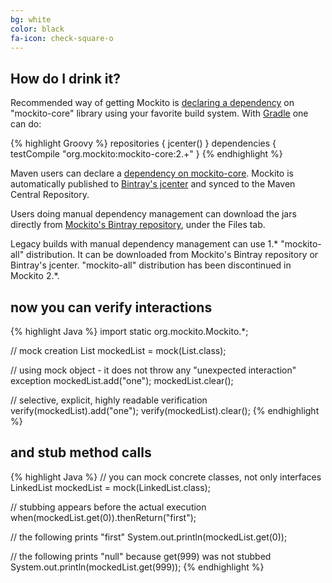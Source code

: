 ```yaml
---
bg: white
color: black
fa-icon: check-square-o
---
```


## How do I drink it?

Recommended way of getting Mockito is [declaring a dependency](https://github.com/mockito/mockito/wiki/Declaring-mockito-dependency)
on "mockito-core" library using your favorite build system.
With [Gradle](http://gradle.org) one can do:

{% highlight Groovy %}
repositories { jcenter() }
dependencies { testCompile "org.mockito:mockito-core:2.+" }
{% endhighlight %}

Maven users can declare a [dependency on mockito-core](http://search.maven.org/#search%7Cga%7C1%7Cg%3A%22org.mockito%22%2C%20a%3A%22mockito-core%22).
Mockito is automatically published to [Bintray's jcenter](http://jcenter.bintray.com/org/mockito/mockito-core)
and synced to the Maven Central Repository.

Users doing manual dependency management can download the jars directly from 
[Mockito's Bintray repository](https://bintray.com/mockito/maven/mockito-development/_latestVersion),
under the Files tab.

Legacy builds with manual dependency management can use 1.* "mockito-all" distribution.
It can be downloaded from Mockito's Bintray repository or Bintray's jcenter.
"mockito-all" distribution has been discontinued in Mockito 2.*.

## now you can verify interactions

{% highlight Java %}
import static org.mockito.Mockito.*;

// mock creation
List mockedList = mock(List.class);

// using mock object - it does not throw any "unexpected interaction" exception
mockedList.add("one");
mockedList.clear();

// selective, explicit, highly readable verification
verify(mockedList).add("one");
verify(mockedList).clear();
{% endhighlight %}

## and stub method calls

{% highlight Java %}
// you can mock concrete classes, not only interfaces
LinkedList mockedList = mock(LinkedList.class);

// stubbing appears before the actual execution
when(mockedList.get(0)).thenReturn("first");

// the following prints "first"
System.out.println(mockedList.get(0));

// the following prints "null" because get(999) was not stubbed
System.out.println(mockedList.get(999));
{% endhighlight %}

